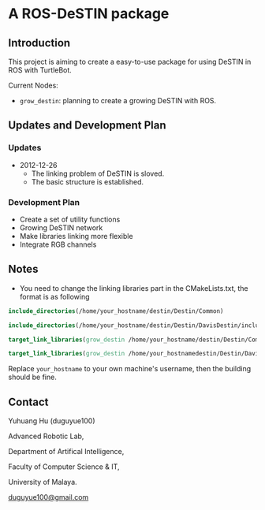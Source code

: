 A ROS-DeSTIN package
==============

## Introduction

This project is aiming to create a easy-to-use package for using DeSTIN in ROS with TurtleBot.

Current Nodes:

+ `grow_destin`: planning to create a growing DeSTIN with ROS.

## Updates and Development Plan

### Updates

+ 2012-12-26
  - The linking problem of DeSTIN is sloved.
  - The basic structure is established.

### Development Plan

+ Create a set of utility functions
+ Growing DeSTIN network
+ Make libraries linking more flexible
+ Integrate RGB channels

## Notes

+ You need to change the linking libraries part in the CMakeLists.txt, the format is as following
```cmake
include_directories(/home/your_hostname/destin/Destin/Common)

include_directories(/home/your_hostname/destin/Destin/DavisDestin/include)

target_link_libraries(grow_destin /home/your_hostname/destin/Destin/Common/libcommon.so)

target_link_libraries(grow_destin /home/your_hostnamedestin/Destin/DavisDestin/libdestinalt.so)
```
Replace `your_hostname` to your own machine's username, then the building should be fine.

## Contact

Yuhuang Hu (duguyue100)

Advanced Robotic Lab,

Department of Artifical Intelligence,

Faculty of Computer Science & IT,

University of Malaya.

duguyue100@gmail.com
